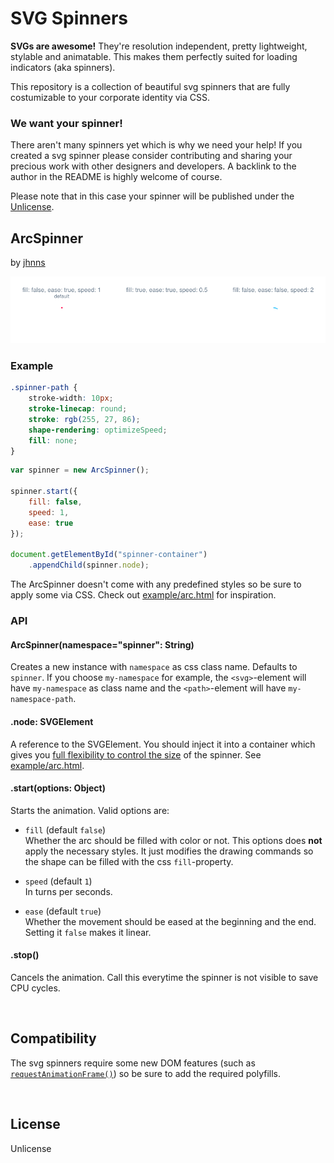 SVG Spinners
============

**SVGs are awesome!** They're resolution independent, pretty lightweight, stylable and animatable. This makes them perfectly suited for loading indicators (aka spinners).

This repository is a collection of beautiful svg spinners that are fully costumizable to your corporate identity via CSS.

### We want your spinner!

There aren't many spinners yet which is why we need your help! If you created a svg spinner please consider contributing and sharing your precious work with other designers and developers. A backlink to the author in the README is highly welcome of course.

Please note that in this case your spinner will be published under the [Unlicense](http://unlicense.org/).

ArcSpinner
----------
by [jhnns](https://github.com/jhnns/)

![ArcSpinner](examples/arc.gif)

### Example

```css
.spinner-path {
    stroke-width: 10px;
    stroke-linecap: round;
    stroke: rgb(255, 27, 86);
    shape-rendering: optimizeSpeed;
    fill: none;
}
```

```javascript
var spinner = new ArcSpinner();

spinner.start({
    fill: false,
    speed: 1,
    ease: true
});

document.getElementById("spinner-container")
    .appendChild(spinner.node);
```

The ArcSpinner doesn't come with any predefined styles so be sure to apply some via CSS. Check out [example/arc.html](https://github.com/peerigon/svg-spinners/blob/master/examples/arc.html) for inspiration.

### API

#### ArcSpinner(namespace="spinner": String)

Creates a new instance with `namespace` as css class name. Defaults to `spinner`. If you choose `my-namespace` for example, the `<svg>`-element will have `my-namespace` as class name and the `<path>`-element will have `my-namespace-path`.

#### .node: SVGElement

A reference to the SVGElement. You should inject it into a container which gives you [full flexibility to control the size](http://stackoverflow.com/a/25941018/1343851) of the spinner. See [example/arc.html](https://github.com/peerigon/svg-spinners/blob/master/examples/arc.html).

#### .start(options: Object)

Starts the animation. Valid options are:

- `fill` (default `false`)<br>
Whether the arc should be filled with color or not. This options does **not** apply the necessary styles. It just modifies the drawing commands so the shape can be filled with the css `fill`-property.

- `speed` (default `1`)<br>
In turns per seconds.

- `ease` (default `true`)<br>
Whether the movement should be eased at the beginning and the end. Setting it `false` makes it linear.

#### .stop()

Cancels the animation. Call this everytime the spinner is not visible to save CPU cycles.

<br>

Compatibility
-------------

The svg spinners require some new DOM features (such as [`requestAnimationFrame()`](https://developer.mozilla.org/en-US/docs/Web/API/window.requestAnimationFrame)) so be sure to add the required polyfills.

<br>

License
-------

Unlicense

